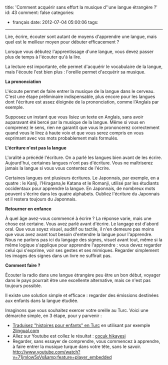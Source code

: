 title: 'Comment acquérir sans effort la musique d''une langue étrangère ?'
id: 43
comment: false
categories:
  - français
date: 2012-07-04 05:00:06
tags:
---

Lire, écrire, écouter sont autant de moyens d'apprendre une langue, mais quel est le meilleur moyen pour débuter efficacement ?

Lorsque vous débutez l'apprentissage d'une langue, vous devez passer plus de temps à l'écouter qu'à la lire.

La lecture est importante, elle permet d'acquérir le vocabulaire de la langue, mais l'écoute l'est bien plus : l'oreille permet d'acquérir sa musique.

**La prononciation**

L'écoute permet de faire entrer la musique de la langue dans le cerveau. C'est une étape préliminaire indispensable, plus encore pour les langues dont l'écriture est assez éloignée de la prononciation, comme l'Anglais par exemple.

Supposez un instant que vous lisiez un texte en Anglais, sans avoir auparavant été bercé par la musique de la langue. Même si vous en comprenez le sens, rien ne garantit que vous le prononcerez correctement quand vous le lirez à haute voix et que vous serez compris en vous exprimant avec vos mots probablement mals formulés.

**L'écriture n'est pas la langue**

L'oralité a précédé l'écriture. On a parlé les langues bien avant de les écrire. Aujourd'hui, certaines langues n'ont pas d'écriture. Vous ne maîtriserez jamais la langue si vous vous contentez de l'écrire. 

Certaines langues ont plusieurs écritures. Le Japonnais, par exemple, en a quatre : le Kanji, l'Hiragana,le Katana et le Romanji, utilisé par les étudiants occidentaux pour apprendre la langue. En Japonnais, de nombreux mots peuvent s'écrire dans les quatre alphabets. Oubliez l'écriture du Japonnais et il restera toujours du Japonnais.

**Retourner en enfance**

À quel âge avez-vous commencé à écrire ? La réponse varie, mais une chose est certaine. Vous avez parlé avant d'écrire. Le langage est d'abord oral. Que vous soyez visuel, auditif ou tactile, il n'en demeure pas moins que vous avez avant tout besoin d'entendre la langue pour l'apprendre. Nous ne parlons pas ici du langage des signes, visuel avant tout, même si la même logique s'applique pour apprendre l'apprendre : vous devez regarder celui qui s'exprime, voir ses gestes et ses mimiques. Regarder simplement les images des signes dans un livre ne suffirait pas.

**Comment faire ?**

Écouter la radio dans une langue étrangère peu être un bon début, voyager dans le pays pourrait être une excellente alternative, mais ce n'est pas toujours possible.

Il existe une solution simple et efficace : regarder des émissions destinées aux enfants dans la langue étudiée.

Imaginons que vous souhaitez exercer votre oreille au Turc. Voici une démarche simple, en 3 étape, pour y parvenir :

*   [Traduisez "histoires pour enfants" en Turc](http://www.2lingual.com/2lingual-google/google-search?q=histoires+pour+enfants+youtube&amp;btn=2lingual+Google+Search&amp;lr1=lang_fr&amp;lr2=lang_tr "Traduisez avec 2lingual.com") en utilisant par exemple [2lingual.com](http://www.2lingual.com "2lingual")
*   Allez sur Youtube est collez le résultat : [çocuk hikayesi](http://www.youtube.com/results?search_query=%C3%A7ocuk+hikayesi&amp;oq=%C3%A7ocuk+hikayesi&amp;gs_l=youtube-reduced.3..0i5i19.112139.112139.0.112933.1.1.0.0.0.0.518.518.5-1.1.0...0.0.kq1QK1E_Wvw "çocuklar için hikayeler")
*   Regarder, sans essayer de comprendre, vous commencez à apprendre, à faire entrer la musique turque dans votre tête, sans le savoir.
http://www.youtube.com/watch?v=71jmIow5sVs&amp;feature=player_embedded

&nbsp;

<!--cforms name="Vérification"-->

&nbsp;